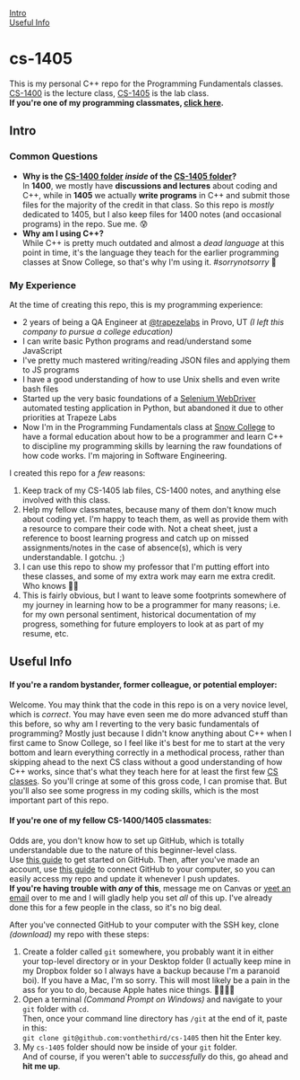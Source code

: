 [Intro](https://github.com/vonthethird/cs-1405#intro) \
[Useful Info](https://github.com/vonthethird/cs-1405#useful-info)

# cs-1405
This is my personal C++ repo for the Programming Fundamentals classes. \
[CS-1400](https://www.snow.edu/academics/science_math/engineering/cs/course.html?crse_numb=1400&subj_code=CS) is the lecture class, [CS-1405](https://www.snow.edu/academics/science_math/engineering/cs/course.html?crse_numb=1405&subj_code=CS) is the lab class. \
**If you're one of my programming classmates, [click here](https://github.com/vonthethird/cs-1405#if-youre-one-of-my-fellow-cs-14001405-classmates).**


## Intro

### Common Questions
- **Why is the [CS-1400 folder](https://github.com/vonthethird/cs-1405/tree/master/cs-1400) _inside_ of the [CS-1405 folder](https://github.com/vonthethird/cs-1405)?** \
In **1400**, we mostly have **discussions and lectures** about coding and C++, while in **1405** we actually **write programs** in C++ and submit those files for the majority of the credit in that class. So this repo is _mostly_ dedicated to 1405, but I also keep files for 1400 notes (and occasional programs) in the repo. Sue me. :cold_sweat:
- **Why am I using C++?** \
While C++ is pretty much outdated and almost a _dead language_ at this point in time, it's the language they teach for the earlier programming classes at Snow College, so that's why I'm using it. _#sorrynotsorry_ :information_desk_person:

### My Experience
At the time of creating this repo, this is my programming experience:
- 2 years of being a QA Engineer at [@trapezelabs](https://github.com/trapezelabs) in Provo, UT _(I left this company to pursue a college education)_
- I can write basic Python programs and read/understand some JavaScript
- I've pretty much mastered writing/reading JSON files and applying them to JS programs
- I have a good understanding of how to use Unix shells and even write bash files
- Started up the very basic foundations of a [Selenium WebDriver](https://selenium.dev/documentation/en/webdriver/) automated testing application in Python, but abandoned it due to other priorities at Trapeze Labs
- Now I'm in the Programming Fundamentals class at [Snow College](https://www.snow.edu/news/snow-college-ranked-number-one-in-the-nation.html) to have a formal education about how to be a programmer and learn C++ to discipline my programming skills by learning the raw foundations of how code works. I'm majoring in Software Engineering.

I created this repo for a _few_ reasons:
1. Keep track of my CS-1405 lab files, CS-1400 notes, and anything else involved with this class.
2. Help my fellow classmates, because many of them don't know much about coding yet. I'm happy to teach them, as well as provide them with a resource to compare their code with. Not a cheat sheet, just a reference to boost learning progress and catch up on missed assignments/notes in the case of absence(s), which is very understandable. I gotchu. ;)
3. I can use this repo to show my professor that I'm putting effort into these classes, and some of my extra work may earn me extra credit. Who knows :man_shrugging:
4. This is fairly obvious, but I want to leave some footprints somewhere of my journey in learning how to be a programmer for many reasons; i.e. for my own personal sentiment, historical documentation of my progress, something for future employers to look at as part of my resume, etc.

## Useful Info

#### If you're a random bystander, former colleague, or potential employer:
Welcome. You may think that the code in this repo is on a very novice level, which is _correct_. You may have even seen me do more advanced stuff than this before, so why am I reverting to the very basic fundamentals of programming? Mostly just because I didn't know anything about C++ when I first came to Snow College, so I feel like it's best for me to start at the very bottom and learn everything correctly in a methodical process, rather than skipping ahead to the next CS class without a good understanding of how C++ works, since that's what they teach here for at least the first few [CS classes](https://www.snow.edu/academics/science_math/engineering/cs/courses.html). So you'll cringe at some of this gross code, I can promise that. But you'll also see some progress in my coding skills, which is the most important part of this repo.

#### If you're one of my fellow CS-1400/1405 classmates:
Odds are, you don't know how to set up GitHub, which is totally understandable due to the nature of this beginner-level class. \
Use [this guide](https://help.github.com/en/github/getting-started-with-github) to get started on GitHub.
Then, after you've made an account, use [this guide](https://help.github.com/en/github/authenticating-to-github/connecting-to-github-with-ssh) to connect GitHub to your computer, so you can easily access my repo and update it whenever I push updates. \
**If you're having trouble with _any_ of this**, message me on Canvas or [yeet an email](mailto:vontreid2000@gmail.com) over to me and I will gladly help you set _all_ of this up. I've already done this for a few people in the class, so it's no big deal.

After you've connected GitHub to your computer with the SSH key, clone _(download)_ my repo with these steps:
1. Create a folder called `git` somewhere, you probably want it in either your top-level directory or in your Desktop folder (I actually keep mine in my Dropbox folder so I always have a backup because I'm a paranoid boi).
If you have a Mac, I'm so sorry. This will most likely be a pain in the ass for you to do, because Apple hates nice things. :apple::hocho::peach::scream:
2. Open a terminal _(Command Prompt on Windows)_ and navigate to your `git` folder with `cd`. \
Then, once your command line directory has `/git` at the end of it, paste in this: \
`git clone git@github.com:vonthethird/cs-1405` then hit the Enter key.
3. My `cs-1405` folder should now be inside of your `git` folder. \
And of course, if you weren't able to _successfully_ do this, go ahead and **hit me up**.
